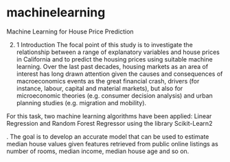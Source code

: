 # machinelearning
Machine Learning for House Price Prediction

2. 1 Introduction
The focal point of this study is to investigate the relationship between a range of explanatory
variables and house prices in California and to predict the housing prices using suitable
machine learning. Over the last past decades, housing markets as an area of interest has long
drawn attention given the causes and consequences of macroeconomics events as the great
financial crash, drivers (for instance, labour, capital and material markets), but also for
microeconomic theories (e.g. consumer decision analysis) and urban planning studies (e.g.
migration and mobility).

For this task, two machine learning algorithms have been applied: Linear Regression and
Random Forest Regressor using the library Scikit-Learn2

. The goal is to develop an accurate
model that can be used to estimate median house values given features retrieved from public
online listings as number of rooms, median income, median house age and so on.
